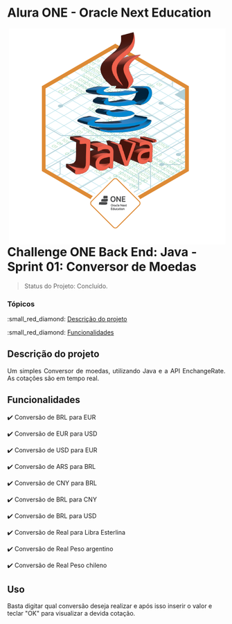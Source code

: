 # Alura ONE - Oracle Next Education

<img align="right" src="https://github.com/lbarbatto/conversor-de-moedas/blob/main/source/img/lb_backend_alura_002.png">

<h1>Challenge ONE Back End: Java - Sprint 01: Conversor de Moedas</h1> 

</p>

> Status do Projeto: Concluído.

### Tópicos 

:small_red_diamond: [Descrição do projeto](#descrição-do-projeto)

:small_red_diamond: [Funcionalidades](#funcionalidades)


## Descrição do projeto 

<p align="justify">
  Um simples Conversor de moedas, utilizando Java e a API EnchangeRate. As cotações são em tempo real.
</p>

## Funcionalidades

:heavy_check_mark: Conversão de BRL para EUR   

:heavy_check_mark: Conversão de EUR para USD  

:heavy_check_mark: Conversão de USD para EUR  

:heavy_check_mark: Conversão de ARS para BRL 

:heavy_check_mark: Conversão de CNY para BRL  

:heavy_check_mark: Conversão de BRL para CNY

:heavy_check_mark: Conversão de BRL para USD

:heavy_check_mark: Conversão de Real para Libra Esterlina

:heavy_check_mark: Conversão de Real Peso argentino

:heavy_check_mark: Conversão de Real Peso chileno

## Uso
Basta digitar qual conversão deseja realizar e após isso inserir o valor e teclar "OK" para visualizar a devida cotação.


